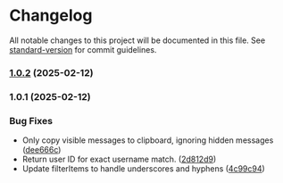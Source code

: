 # Changelog

All notable changes to this project will be documented in this file. See [standard-version](https://github.com/conventional-changelog/standard-version) for commit guidelines.

### [1.0.2](https://github.com/VimiummuimiV/KG_Goddies/compare/v1.0.1...v1.0.2) (2025-02-12)

### 1.0.1 (2025-02-12)


### Bug Fixes

* Only copy visible messages to clipboard, ignoring hidden messages ([dee666c](https://github.com/VimiummuimiV/KG_Goddies/commit/dee666c38aff2ee55102b31e944aad2eb3ddda2d))
* Return user ID for exact username match. ([2d812d9](https://github.com/VimiummuimiV/KG_Goddies/commit/2d812d994fceb0c557ca39bd27807d5c5916101d))
* Update filterItems to handle underscores and hyphens ([4c99c94](https://github.com/VimiummuimiV/KG_Goddies/commit/4c99c9471f3ab7d7435d991c911d15620d20f64d))
